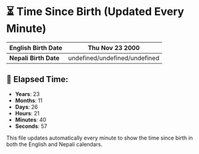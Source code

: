 # ⏳ Time Since Birth (Updated Every Minute)

| **English Birth Date** | Thu Nov 23 2000 |
|------------------------|-------------------------------------|
| **Nepali Birth Date**  | undefined/undefined/undefined                  |

## 📅 Elapsed Time:

- **Years**: 23
- **Months**: 11
- **Days**: 26
- **Hours**: 21
- **Minutes**: 40
- **Seconds**: 57

This file updates automatically every minute to show the time since birth in both the English and Nepali calendars.